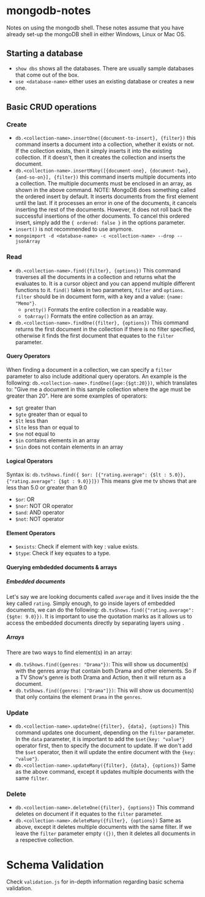 # mongodb-notes
Notes on using the mongodb shell. These notes assume that you have already set-up the mongoDB shell in either Windows, Linux or Mac OS. 

## Starting a database
* `show dbs` shows all the databases. There are usually sample databases that come out of the box.
* `use <database-name>` either uses an existing database or creates a new one.

## Basic CRUD operations
### Create
- `db.<collection-name>.insertOne({document-to-insert}, {filter})` this command inserts a document into a collection, whether it exists or not. If the collection exists, then it simply inserts it into the existing collection. If it doesn't, then it creates the collection and inserts the document.
- `db.<collection-name>.insertMany([{document-one}, {document-two}, {and-so-on}], {filter})` this command inserts multiple documents into a collection. The multiple documents must be enclosed in an array, as shown in the above command. NOTE: MongoDB does something called the ordered insert by default. It inserts documents from the first element until the last. If it processes an error in one of the documents, it cancels inserting the rest of the documents. However, it does not roll back the successful insertions of the other documents. To cancel this ordered insert, simply add the `{ ordered: false }` in the options parameter.
- `insert()` is not recommended to use anymore. 
- `mongoimport -d <database-name> -c <collection-name> --drop --jsonArray`
 ### Read
- `db.<collection-name>.find({filter}, {options})` This command traverses all the documents in a collection and returns what the evaluates to. It is a cursor object and you can append multiple different functions to it. `find()` takes in two parameters, `filter` and `options`. `filter` should be in document form, with a key and a value: `{name: "Memo"}`. 
   * `pretty()` Formats the entire collection in a readable way.
   * `toArray()` Formats the entire collection as an array.
- `db.<collection-name>.findOne({filter}, {options})` This command returns the first document in the collection if there is no filter specified, otherwise it finds the first document that equates to the `filter` parameter.
#### Query Operators
When finding a document in a collection, we can specify a `filter` parameter to also include additional query operators. An example is the following:
`db.<collection-name>.findOne({age:{$gt:20}})`, which translates to: "Give me a document in this sample collection where the age must be greater than 20". Here are some examples of operators: 
- `$gt` greater than
- `$gte` greater than or equal to
- `$lt` less than
- `$lte` less than or equal to
- `$ne` not equal to
- `$in` contains elements in an array
- `$nin` does not contain elements in an array

#### Logical Operators
Syntax is: `db.tvShows.find({ $or: [{"rating.average": {$lt : 5.0}}, {"rating.average": {$gt : 9.0}}]})` This means give me tv shows that are less than 5.0 or greater than 9.0

- `$or`: OR 
- `$nor`: NOT OR operator
- `$and`: AND operator
- `$not`: NOT operator

#### Element Operators
- `$exists`: Check if element with key : value exists.
- `$type`: Check if key equates to a type. 

#### Querying embdedded documents & arrays
##### Embedded documents
Let's say we are looking documents called `average` and it lives inside the the key called `rating`. Simply enough, to go inside layers of embedded documents, we can do the following: `db.tvShows.find({"rating.average": {$gte: 9.0}})`. It is important to use the quotation marks as it allows us to access the embedded documents directly by separating layers using `.`

##### Arrays
There are two ways to find element(s) in an array: 
- `db.tvShows.find({genres: "Drama"})`: This will show us document(s) with the genres array that contain both Drama and other elements. So if a TV Show's genre is both Drama and Action, then it will return as a document. 
- `db.tvShows.find({genres: ["Drama"]})`: This will show us document(s) that only contains the element `Drama` in the `genres`.

### Update 
- `db.<collection-name>.updateOne({filter}, {data}, {options})` This command updates one document, depending on the `filter` parameter. In the `data` parameter, it is important to add the `$set{key: "value"}` operator first, then to specify the document to update. If we don't add the `$set` operator, then it will update the entire document with the `{key: "value"}`.
- `db.<collection-name>.updateMany({filter}, {data}, {options})` Same as the above command, except it updates multiple documents with the same `filter`.

### Delete
- `db.<collection-name>.deleteOne({filter}, {options})` This command deletes on document if it equates to the `filter` parameter.
- `db.<collection-name>.deleteMany({filter}, {options})` Same as above, except it deletes multiple documents with the same filter. If we leave the `filter` parameter empty `({})`, then it deletes all documents in a respective collection.

# Schema Validation
Check `validation.js` for in-depth information regarding basic schema validation.
